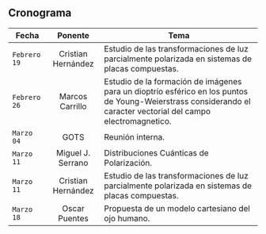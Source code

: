## Cronograma 

| Fecha | Ponente | Tema |
| --- | :---: | --- |
| `Febrero 19`<br> | Cristian Hernández | Estudio de las transformaciones de luz parcialmente polarizada en sistemas de placas compuestas. |
| `Febrero 26` | Marcos Carrillo |  Estudio de la formación de imágenes para un dioptrío esférico en los puntos de Young-Weierstrass considerando el caracter vectorial del campo electromagnetico. |
| `Marzo 04` | GOTS | Reunión interna. |
| `Marzo 11` | Miguel J. Serrano |  Distribuciones Cuánticas de Polarización. |
| `Marzo 11` | Cristian Hernández |  Estudio de las transformaciones de luz parcialmente polarizada en sistemas de placas compuestas. |
| `Marzo 18` | Oscar Puentes |  Propuesta de un modelo cartesiano del ojo humano. |
